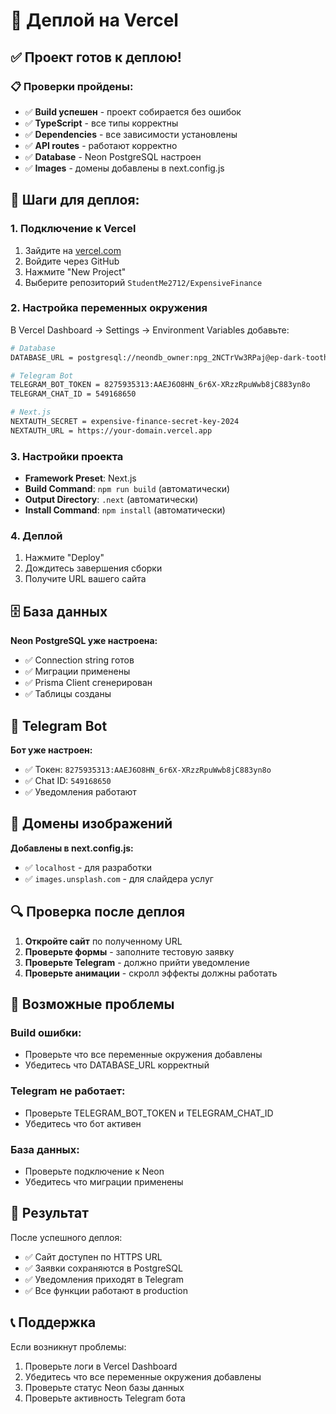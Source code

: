 # 🚀 Деплой на Vercel

## ✅ Проект готов к деплою!

### 📋 Проверки пройдены:
- ✅ **Build успешен** - проект собирается без ошибок
- ✅ **TypeScript** - все типы корректны
- ✅ **Dependencies** - все зависимости установлены
- ✅ **API routes** - работают корректно
- ✅ **Database** - Neon PostgreSQL настроен
- ✅ **Images** - домены добавлены в next.config.js

## 🔧 Шаги для деплоя:

### 1. Подключение к Vercel
1. Зайдите на [vercel.com](https://vercel.com)
2. Войдите через GitHub
3. Нажмите "New Project"
4. Выберите репозиторий `StudentMe2712/ExpensiveFinance`

### 2. Настройка переменных окружения
В Vercel Dashboard → Settings → Environment Variables добавьте:

```bash
# Database
DATABASE_URL = postgresql://neondb_owner:npg_2NCTrVw3RPaj@ep-dark-tooth-adac7ukk-pooler.c-2.us-east-1.aws.neon.tech/neondb?sslmode=require&channel_binding=require

# Telegram Bot
TELEGRAM_BOT_TOKEN = 8275935313:AAEJ6O8HN_6r6X-XRzzRpuWwb8jC883yn8o
TELEGRAM_CHAT_ID = 549168650

# Next.js
NEXTAUTH_SECRET = expensive-finance-secret-key-2024
NEXTAUTH_URL = https://your-domain.vercel.app
```

### 3. Настройки проекта
- **Framework Preset**: Next.js
- **Build Command**: `npm run build` (автоматически)
- **Output Directory**: `.next` (автоматически)
- **Install Command**: `npm install` (автоматически)

### 4. Деплой
1. Нажмите "Deploy"
2. Дождитесь завершения сборки
3. Получите URL вашего сайта

## 🗄️ База данных

**Neon PostgreSQL уже настроена:**
- ✅ Connection string готов
- ✅ Миграции применены
- ✅ Prisma Client сгенерирован
- ✅ Таблицы созданы

## 🤖 Telegram Bot

**Бот уже настроен:**
- ✅ Токен: `8275935313:AAEJ6O8HN_6r6X-XRzzRpuWwb8jC883yn8o`
- ✅ Chat ID: `549168650`
- ✅ Уведомления работают

## 📱 Домены изображений

**Добавлены в next.config.js:**
- ✅ `localhost` - для разработки
- ✅ `images.unsplash.com` - для слайдера услуг

## 🔍 Проверка после деплоя

1. **Откройте сайт** по полученному URL
2. **Проверьте формы** - заполните тестовую заявку
3. **Проверьте Telegram** - должно прийти уведомление
4. **Проверьте анимации** - скролл эффекты должны работать

## 🚨 Возможные проблемы

### Build ошибки:
- Проверьте что все переменные окружения добавлены
- Убедитесь что DATABASE_URL корректный

### Telegram не работает:
- Проверьте TELEGRAM_BOT_TOKEN и TELEGRAM_CHAT_ID
- Убедитесь что бот активен

### База данных:
- Проверьте подключение к Neon
- Убедитесь что миграции применены

## 🎯 Результат

После успешного деплоя:
- ✅ Сайт доступен по HTTPS URL
- ✅ Заявки сохраняются в PostgreSQL
- ✅ Уведомления приходят в Telegram
- ✅ Все функции работают в production

## 📞 Поддержка

Если возникнут проблемы:
1. Проверьте логи в Vercel Dashboard
2. Убедитесь что все переменные окружения добавлены
3. Проверьте статус Neon базы данных
4. Проверьте активность Telegram бота
